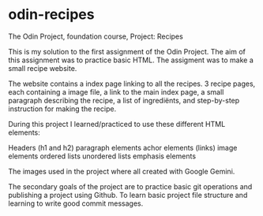 # odin-recipes
The Odin Project, foundation course, Project: Recipes

This is my solution to the first assignment of the Odin Project.
The aim of this assignment was to practice basic HTML.
The assigment was to make a small recipe website.

The website contains a index page linking to all the recipes.
3 recipe pages, each containing a image file, a link to the main index page, a small paragraph describing the recipe, a list of ingrediënts, and step-by-step instruction for making the recipe.

During this project I learned/practiced to use these different HTML elements:

Headers (h1 and h2)
paragraph elements
achor elements (links)
image elements
ordered lists
unordered lists
emphasis elements

The images used in the project where all created with Google Gemini.

The secondary goals of the project are to practice basic git operations and publishing a project using Github. To learn basic project file structure and learning to write good commit messages.